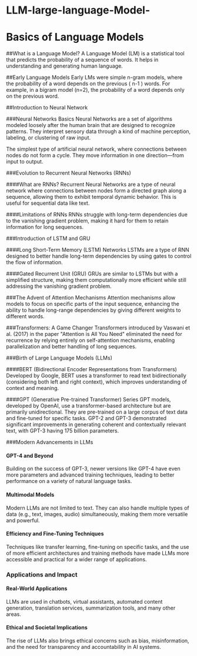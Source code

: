 # LLM-large-language-Model-

# Basics of Language Models

##What is a Language Model?
A Language Model (LM) is a statistical tool that predicts the probability of a sequence of words. It helps in understanding and generating human language.

##Early Language Models
Early LMs were simple n-gram models, where the probability of a word depends on the previous \( n-1 \) words. For example, in a bigram model (n=2), the probability of a word depends only on the previous word.

##Introduction to Neural Network

###Neural Networks Basics
Neural Networks are a set of algorithms modeled loosely after the human brain that are designed to recognize patterns. They interpret sensory data through a kind of machine perception, labeling, or clustering of raw input.

The simplest type of artificial neural network, where connections between nodes do not form a cycle. They move information in one direction—from input to output.

###Evolution to Recurrent Neural Networks (RNNs)

####What are RNNs?
Recurrent Neural Networks are a type of neural network where connections between nodes form a directed graph along a sequence, allowing them to exhibit temporal dynamic behavior. This is useful for sequential data like text.

####Limitations of RNNs
RNNs struggle with long-term dependencies due to the vanishing gradient problem, making it hard for them to retain information for long sequences.

###Introduction of LSTM and GRU

####Long Short-Term Memory (LSTM) Networks
LSTMs are a type of RNN designed to better handle long-term dependencies by using gates to control the flow of information.

####Gated Recurrent Unit (GRU)
GRUs are similar to LSTMs but with a simplified structure, making them computationally more efficient while still addressing the vanishing gradient problem.

###The Advent of Attention Mechanisms
Attention mechanisms allow models to focus on specific parts of the input sequence, enhancing the ability to handle long-range dependencies by giving different weights to different words.

###Transformers: A Game Changer
Transformers introduced by Vaswani et al. (2017) in the paper "Attention is All You Need" eliminated the need for recurrence by relying entirely on self-attention mechanisms, enabling parallelization and better handling of long sequences.

###Birth of Large Language Models (LLMs)

####BERT (Bidirectional Encoder Representations from Transformers)
Developed by Google, BERT uses a transformer to read text bidirectionally (considering both left and right context), which improves understanding of context and meaning.

####GPT (Generative Pre-trained Transformer) Series
GPT models, developed by OpenAI, use a transformer-based architecture but are primarily unidirectional. They are pre-trained on a large corpus of text data and fine-tuned for specific tasks.
GPT-2 and GPT-3 demonstrated significant improvements in generating coherent and contextually relevant text, with GPT-3 having 175 billion parameters.

###Modern Advancements in LLMs

#### GPT-4 and Beyond
Building on the success of GPT-3, newer versions like GPT-4 have even more parameters and advanced training techniques, leading to better performance on a variety of natural language tasks.

#### Multimodal Models
Modern LLMs are not limited to text. They can also handle multiple types of data (e.g., text, images, audio) simultaneously, making them more versatile and powerful.

#### Efficiency and Fine-Tuning Techniques
Techniques like transfer learning, fine-tuning on specific tasks, and the use of more efficient architectures and training methods have made LLMs more accessible and practical for a wider range of applications.

### Applications and Impact

#### Real-World Applications
LLMs are used in chatbots, virtual assistants, automated content generation, translation services, summarization tools, and many other areas.

#### Ethical and Societal Implications
The rise of LLMs also brings ethical concerns such as bias, misinformation, and the need for transparency and accountability in AI systems.
